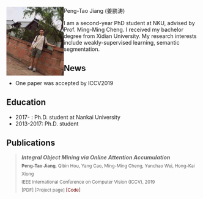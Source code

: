 Peng-Tao Jiang (姜鹏涛)
<img src="jpt.jpg" width="150" height="180" alt="Me" align=left>

I am a second-year PhD student at NKU, advised by Prof. Ming-Ming Cheng. I received my bachelor degree from Xidian University. My research interests include weakly-supervised learning, semantic segmentation.

## News

+ One paper was accepted by ICCV2019

## Education

+ 2017-    : Ph.D. student at Nankai University
+ 2013-2017: Ph.D. student 

## Publications

>  ***Integral Object Mining via Online Attention Accumulation***       
  <sub>**Peng-Tao Jiang**, Qibin Hou, Yang Cao, Ming-Ming Cheng, Yunchao Wei, Hong-Kai Xiong    
  IEEE International Conference on Computer Vision (ICCV), 2019   
  [PDF] [Project page] <font color="#660000">[Code]</font></sub>   
